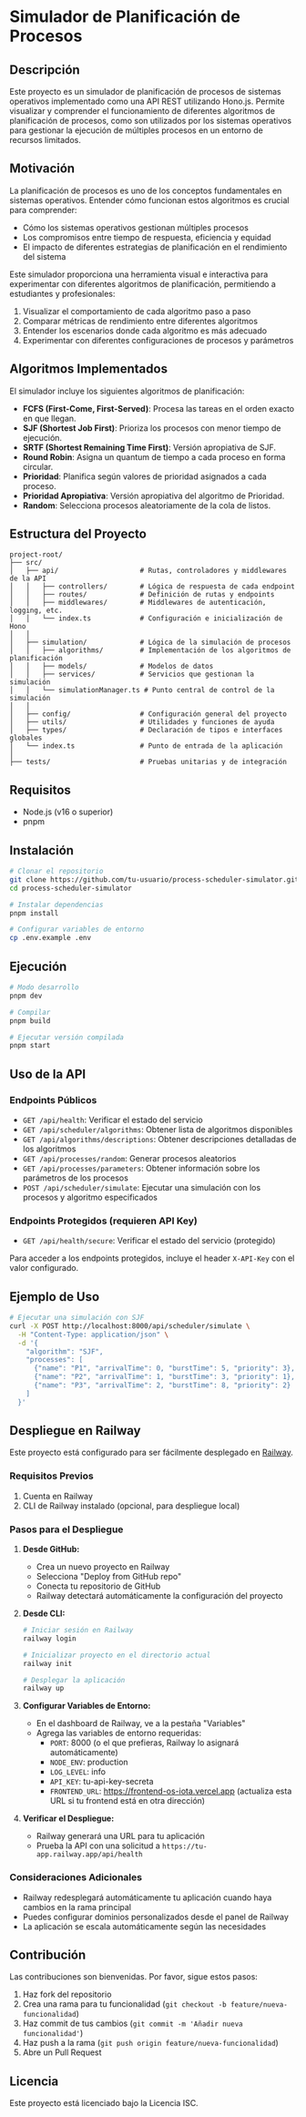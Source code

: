 # Simulador de Planificación de Procesos

## Descripción

Este proyecto es un simulador de planificación de procesos de sistemas operativos implementado como una API REST utilizando Hono.js. Permite visualizar y comprender el funcionamiento de diferentes algoritmos de planificación de procesos, como son utilizados por los sistemas operativos para gestionar la ejecución de múltiples procesos en un entorno de recursos limitados.

## Motivación

La planificación de procesos es uno de los conceptos fundamentales en sistemas operativos. Entender cómo funcionan estos algoritmos es crucial para comprender:

- Cómo los sistemas operativos gestionan múltiples procesos
- Los compromisos entre tiempo de respuesta, eficiencia y equidad
- El impacto de diferentes estrategias de planificación en el rendimiento del sistema

Este simulador proporciona una herramienta visual e interactiva para experimentar con diferentes algoritmos de planificación, permitiendo a estudiantes y profesionales:

1. Visualizar el comportamiento de cada algoritmo paso a paso
2. Comparar métricas de rendimiento entre diferentes algoritmos
3. Entender los escenarios donde cada algoritmo es más adecuado
4. Experimentar con diferentes configuraciones de procesos y parámetros

## Algoritmos Implementados

El simulador incluye los siguientes algoritmos de planificación:

- **FCFS (First-Come, First-Served)**: Procesa las tareas en el orden exacto en que llegan.
- **SJF (Shortest Job First)**: Prioriza los procesos con menor tiempo de ejecución.
- **SRTF (Shortest Remaining Time First)**: Versión apropiativa de SJF.
- **Round Robin**: Asigna un quantum de tiempo a cada proceso en forma circular.
- **Prioridad**: Planifica según valores de prioridad asignados a cada proceso.
- **Prioridad Apropiativa**: Versión apropiativa del algoritmo de Prioridad.
- **Random**: Selecciona procesos aleatoriamente de la cola de listos.

## Estructura del Proyecto

```
project-root/
├── src/
│   ├── api/                    # Rutas, controladores y middlewares de la API
│   │   ├── controllers/        # Lógica de respuesta de cada endpoint
│   │   ├── routes/             # Definición de rutas y endpoints
│   │   ├── middlewares/        # Middlewares de autenticación, logging, etc.
│   │   └── index.ts            # Configuración e inicialización de Hono
│   │
│   ├── simulation/             # Lógica de la simulación de procesos
│   │   ├── algorithms/         # Implementación de los algoritmos de planificación
│   │   ├── models/             # Modelos de datos
│   │   ├── services/           # Servicios que gestionan la simulación
│   │   └── simulationManager.ts # Punto central de control de la simulación
│   │
│   ├── config/                 # Configuración general del proyecto
│   ├── utils/                  # Utilidades y funciones de ayuda
│   ├── types/                  # Declaración de tipos e interfaces globales
│   └── index.ts                # Punto de entrada de la aplicación
│
├── tests/                      # Pruebas unitarias y de integración
```

## Requisitos

- Node.js (v16 o superior)
- pnpm

## Instalación

```bash
# Clonar el repositorio
git clone https://github.com/tu-usuario/process-scheduler-simulator.git
cd process-scheduler-simulator

# Instalar dependencias
pnpm install

# Configurar variables de entorno
cp .env.example .env
```

## Ejecución

```bash
# Modo desarrollo
pnpm dev

# Compilar
pnpm build

# Ejecutar versión compilada
pnpm start
```

## Uso de la API

### Endpoints Públicos

- `GET /api/health`: Verificar el estado del servicio
- `GET /api/scheduler/algorithms`: Obtener lista de algoritmos disponibles
- `GET /api/algorithms/descriptions`: Obtener descripciones detalladas de los algoritmos
- `GET /api/processes/random`: Generar procesos aleatorios
- `GET /api/processes/parameters`: Obtener información sobre los parámetros de los procesos
- `POST /api/scheduler/simulate`: Ejecutar una simulación con los procesos y algoritmo especificados

### Endpoints Protegidos (requieren API Key)

- `GET /api/health/secure`: Verificar el estado del servicio (protegido)

Para acceder a los endpoints protegidos, incluye el header `X-API-Key` con el valor configurado.

## Ejemplo de Uso

```bash
# Ejecutar una simulación con SJF
curl -X POST http://localhost:8000/api/scheduler/simulate \
  -H "Content-Type: application/json" \
  -d '{
    "algorithm": "SJF",
    "processes": [
      {"name": "P1", "arrivalTime": 0, "burstTime": 5, "priority": 3},
      {"name": "P2", "arrivalTime": 1, "burstTime": 3, "priority": 1},
      {"name": "P3", "arrivalTime": 2, "burstTime": 8, "priority": 2}
    ]
  }'
```

## Despliegue en Railway

Este proyecto está configurado para ser fácilmente desplegado en [Railway](https://railway.app/).

### Requisitos Previos

1. Cuenta en Railway
2. CLI de Railway instalado (opcional, para despliegue local)

### Pasos para el Despliegue

1. **Desde GitHub:**
   - Crea un nuevo proyecto en Railway
   - Selecciona "Deploy from GitHub repo"
   - Conecta tu repositorio de GitHub
   - Railway detectará automáticamente la configuración del proyecto

2. **Desde CLI:**
   ```bash
   # Iniciar sesión en Railway
   railway login

   # Inicializar proyecto en el directorio actual
   railway init

   # Desplegar la aplicación
   railway up
   ```

3. **Configurar Variables de Entorno:**
   - En el dashboard de Railway, ve a la pestaña "Variables"
   - Agrega las variables de entorno requeridas:
     - `PORT`: 8000 (o el que prefieras, Railway lo asignará automáticamente)
     - `NODE_ENV`: production
     - `LOG_LEVEL`: info
     - `API_KEY`: tu-api-key-secreta
     - `FRONTEND_URL`: https://frontend-os-iota.vercel.app (actualiza esta URL si tu frontend está en otra dirección)

4. **Verificar el Despliegue:**
   - Railway generará una URL para tu aplicación
   - Prueba la API con una solicitud a `https://tu-app.railway.app/api/health`

### Consideraciones Adicionales

- Railway redesplegará automáticamente tu aplicación cuando haya cambios en la rama principal
- Puedes configurar dominios personalizados desde el panel de Railway
- La aplicación se escala automáticamente según las necesidades

## Contribución

Las contribuciones son bienvenidas. Por favor, sigue estos pasos:

1. Haz fork del repositorio
2. Crea una rama para tu funcionalidad (`git checkout -b feature/nueva-funcionalidad`)
3. Haz commit de tus cambios (`git commit -m 'Añadir nueva funcionalidad'`)
4. Haz push a la rama (`git push origin feature/nueva-funcionalidad`)
5. Abre un Pull Request

## Licencia

Este proyecto está licenciado bajo la Licencia ISC.

